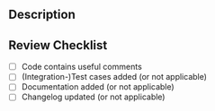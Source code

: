 ## Description

## Review Checklist
- [ ] Code contains useful comments
- [ ] (Integration-)Test cases added (or not applicable)
- [ ] Documentation added (or not applicable)
- [ ] Changelog updated (or not applicable)
